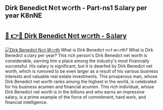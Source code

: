 ## Dirk Benedict N𝚎t w𝚘rth - Part-ns1 S𝚊lary per year K8nNE

# <h2><a href="http://gc2jq7y.nevu.top/?p=Dirk+Benedict">🔗 👉🔴 Dirk Benedict N𝚎t w𝚘rth - S𝚊lary</a></h2>

[![Dirk Benedict N𝚎t W𝚘rth](https://i.imgur.com/Oavwk0R.jpeg)](http://gc2jq7y.nevu.top/?p=Dirk+Benedict)
What is Dirk Benedict n𝚎t w𝚘rth? What is Dirk Benedict s𝚊lary per year?
This rich person's Dirk Benedict net worth is considerable, earning him a place among the industry's most financially successful. His salary is significant, but it is dwarfed by Dirk Benedict net worth, which is rumored to be even larger as a result of his various business interests and valuable real estate investments. This prosperous man, whose Dirk Benedict net worth ranks among the highest in the world, is celebrated for his business acumen and financial acumen. This rich individual, whose Dirk Benedict net worth is in the billions and who earns an impressive salary, is a prime example of the force of commitment, hard work, and financial intelligence.
